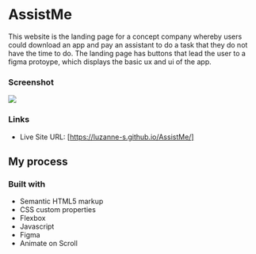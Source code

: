 # AssistMe

This website is the landing page for a concept company whereby users could download an app and pay an assistant to do a task that they do not have the time to do.
The landing page has buttons that lead the user to a figma protoype, which displays the basic ux and ui of the app.

### Screenshot

![](images/ezgif.com-gif-maker(1).gif)

### Links

- Live Site URL: [https://luzanne-s.github.io/AssistMe/]

## My process

### Built with

- Semantic HTML5 markup
- CSS custom properties
- Flexbox
- Javascript
- Figma
- Animate on Scroll

